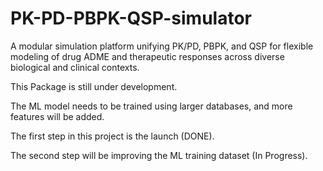 # PK-PD-PBPK-QSP-simulator

A modular simulation platform unifying PK/PD, PBPK, and QSP for flexible modeling of drug ADME and therapeutic responses across diverse biological and clinical contexts.

This Package is still under development.

The ML model needs to be trained using larger databases, and more features will be added.

The first step in this project is the launch (DONE).

The second step will be improving the ML training dataset (In Progress).
